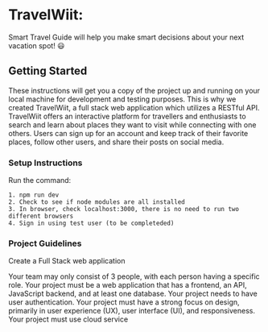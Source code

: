 # TravelWiit: 
Smart Travel Guide will help you make smart decisions about your next vacation spot! :smiley:

## Getting Started

These instructions will get you a copy of the project up and running on your local machine for development and testing purposes. This is why we created TravelWiit, a full stack web application which utilizes a RESTful API. TravelWiit offers an interactive platform for travellers and enthusiasts to search and learn about places they want to visit while connecting with one others. Users can sign up for an account and keep track of their favorite places, follow other users, and share their posts on social media.

### Setup Instructions

Run the command: 
```
1. npm run dev
2. Check to see if node modules are all installed
3. In browser, check localhost:3000, there is no need to run two different browsers
4. Sign in using test user (to be completeded)
```
### Project Guidelines

Create a Full Stack web application

Your team may only consist of 3 people, with each person having a specific role.
Your project must be a web application that has a frontend, an API, JavaScript backend, and at least one database.
Your project needs to have user authentication.
Your project must have a strong focus on design, primarily in user experience (UX), user interface (UI), and responsiveness.
Your project must use cloud service



